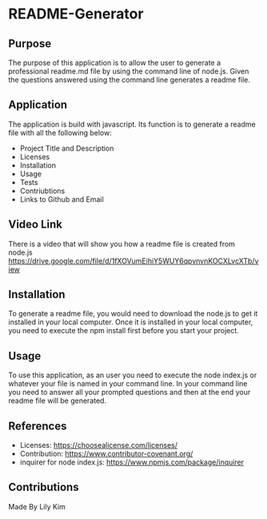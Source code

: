 # README-Generator

## Purpose 
The purpose of this application is to allow the user to generate a professional readme.md file by using the command line of node.js. 
Given the questions answered using the command line generates a readme file. 

## Application 
The application is build with javascript. 
Its function is to generate a readme file with all the following below: 
- Project Title and Description 
- Licenses
- Installation 
- Usage 
- Tests
- Contriubtions
- Links to Github and Email 
## Video Link 
There is a video that will show you how a readme file is created from node.js 
https://drive.google.com/file/d/1fXOVumEihiY5WUY6qpvnvnKOCXLvcXTb/view

## Installation 
To generate a readme file, you would need to download the node.js to get it installed in your local computer.
Once it is installed in your local computer, you need to execute the npm install first before you start your project. 

## Usage 
To use this application, as an user you need to execute the node index.js or whatever your file is named in your command line.
In your command line you need to answer all your prompted questions and then at the end your readme file will be generated. 

## References 
- Licenses: https://choosealicense.com/licenses/
- Contribution: https://www.contributor-covenant.org/
- inquirer for node index.js: https://www.npmjs.com/package/inquirer

## Contributions 
Made By Lily Kim 






